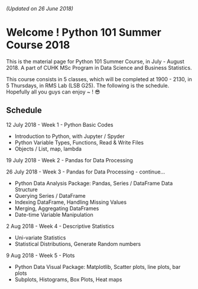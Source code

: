 *(Updated on 26 June 2018)* 
# Welcome ! Python 101 Summer Course 2018
This is the material page for Python 101 Summer Course, in July - August 2018.
A part of CUHK MSc Program in Data Science and Business Statistics.

This course consists in 5 classes, which will be completed at 1900 - 2130, in 5 Thursdays, in RMS Lab (LSB G25). 
The following is the schedule.
Hopefully all you guys can enjoy ~ ! :sunglasses:

## Schedule
12 July 2018 - Week 1 - Python Basic Codes
  * Introduction to Python, with Jupyter / Spyder
  * Python Variable Types, Functions, Read & Write Files
  * Objects / List, map, lambda

19 July 2018 - Week 2 - Pandas for Data Processing

26 July 2018 - Week 3 - Pandas for Data Processing - continue...
  * Python Data Analysis Package: Pandas, Series / DataFrame Data Structure
  * Querying Series / DataFrame
  * Indexing DataFrame, Handling Missing Values
  * Merging, Aggregating DataFrames
  * Date-time Variable Manipulation

2 Aug 2018 - Week 4 - Descriptive Statistics
  * Uni-variate Statistics
  * Statistical Distributions, Generate Random numbers

9 Aug 2018 - Week 5 - Plots
  * Python Data Visual Package: Matplotlib, Scatter plots, line plots, bar plots
  * Subplots, Histograms, Box Plots, Heat maps
